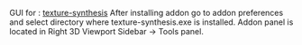 GUI for : [texture-synthesis](https://github.com/EmbarkStudios/texture-synthesis)
After installing addon go to addon preferences and select directory where texture-synthesis.exe is installed.
Addon panel is located in Right 3D Viewport Sidebar -> Tools panel.
